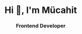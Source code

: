 <!-- ### Hi there 👋 -->

<!--
<details>
<summary>:bulb: Github Stats</summary>
<img src="https://github-readme-stats.vercel.app/api?username=mehmetmucahitnet&theme=radical" >
</details> -->


<!--
<details>
<summary>:bulb:  Most Used Languages</summary>
<img src="https://github-readme-stats.vercel.app/api/top-langs/?username=mehmetmucahitnet&layout=compact" >
</details>


**mehmetmucahitnet/mehmetmucahitnet** is a ✨ _special_ ✨ repository because its `README.md` (this file) appears on your GitHub profile.

Here are some ideas to get you started:

- 🔭 I’m currently working on ...
- 🌱 I’m currently learning ...
- 👯 I’m looking to collaborate on ...
- 🤔 I’m looking for help with ...
- 💬 Ask me about ...
- 📫 How to reach me: ...
- 😄 Pronouns: ...
- ⚡ Fun fact: ...
-->

<h1 align="center">Hi 👋, I'm Mücahit</h1>
<h3 align="center">Frontend Developer</h3>
<!--
<p align="left"> <img src="https://komarev.com/ghpvc/?username=mehmetmucahitnet&label=Profile%20views&color=0e75b6&style=flat" alt="mehmetmucahitnet" /> </p>

<p align="left"> <a href="https://github.com/ryo-ma/github-profile-trophy"><img src="https://github-profile-trophy.vercel.app/?username=mehmetmucahitnet" alt="mehmetmucahitnet" /></a> </p>

<h3 align="left">Connect with me:</h3>
<p align="left">
<a href="https://linkedin.com/in/mehmetmucahitnet" target="blank"><img align="center" src="https://cdn.jsdelivr.net/npm/simple-icons@3.0.1/icons/linkedin.svg" alt="mehmetmucahitnet" height="30" width="40" /></a>
</p>-->
<!--
<h3 align="left">Languages and Tools:</h3>
<p align="left"> <a href="https://www.cprogramming.com/" target="_blank"> <img src="https://raw.githubusercontent.com/devicons/devicon/master/icons/c/c-original.svg" alt="c" width="40" height="40"/> </a> <a href="https://www.w3schools.com/cpp/" target="_blank"> <img src="https://raw.githubusercontent.com/devicons/devicon/master/icons/cplusplus/cplusplus-original.svg" alt="cplusplus" width="40" height="40"/> </a> <a href="https://www.w3schools.com/cs/" target="_blank"> <img src="https://raw.githubusercontent.com/devicons/devicon/master/icons/csharp/csharp-original.svg" alt="csharp" width="40" height="40"/> </a> <a href="https://www.w3schools.com/css/" target="_blank"> <img src="https://raw.githubusercontent.com/devicons/devicon/master/icons/css3/css3-original-wordmark.svg" alt="css3" width="40" height="40"/> </a> <a href="https://www.w3.org/html/" target="_blank"> <img src="https://raw.githubusercontent.com/devicons/devicon/master/icons/html5/html5-original-wordmark.svg" alt="html5" width="40" height="40"/> </a> <a href="https://www.java.com" target="_blank"> <img src="https://raw.githubusercontent.com/devicons/devicon/master/icons/java/java-original.svg" alt="java" width="40" height="40"/> </a> <a href="https://www.python.org" target="_blank"> <img src="https://raw.githubusercontent.com/devicons/devicon/master/icons/python/python-original.svg" alt="python" width="40" height="40"/> </a> </p>


<p style="display: inline-block" ><img align="left" src="https://github-readme-stats.vercel.app/api/top-langs?username=mehmetmucahitnet&show_icons=true&locale=en&layout=compact" alt="mehmetmucahitnet" /></p>

<p style="display: inline-block">&nbsp;<img align="center" src="https://github-readme-stats.vercel.app/api?username=mehmetmucahitnet&show_icons=true&locale=en" alt="mehmetmucahitnet" /></p>
-->
